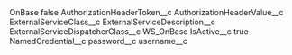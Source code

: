 <?xml version="1.0" encoding="UTF-8"?>
<CustomMetadata xmlns="http://soap.sforce.com/2006/04/metadata" xmlns:xsi="http://www.w3.org/2001/XMLSchema-instance" xmlns:xsd="http://www.w3.org/2001/XMLSchema">
    <label>OnBase</label>
    <protected>false</protected>
    <values>
        <field>AuthorizationHeaderToken__c</field>
        <value xsi:nil="true"/>
    </values>
    <values>
        <field>AuthorizationHeaderValue__c</field>
        <value xsi:nil="true"/>
    </values>
    <values>
        <field>ExternalServiceClass__c</field>
        <value xsi:nil="true"/>
    </values>
    <values>
        <field>ExternalServiceDescription__c</field>
        <value xsi:nil="true"/>
    </values>
    <values>
        <field>ExternalServiceDispatcherClass__c</field>
        <value xsi:type="xsd:string">WS_OnBase</value>
    </values>
    <values>
        <field>IsActive__c</field>
        <value xsi:type="xsd:boolean">true</value>
    </values>
    <values>
        <field>NamedCredential__c</field>
        <value xsi:nil="true"/>
    </values>
    <values>
        <field>password__c</field>
        <value xsi:nil="true"/>
    </values>
    <values>
        <field>username__c</field>
        <value xsi:nil="true"/>
    </values>
</CustomMetadata>
